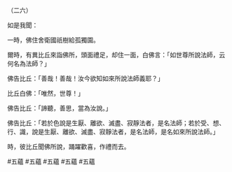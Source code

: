 （二六）

如是我聞：

一時，佛住舍衛國祇樹給孤獨園。

爾時，有異比丘來詣佛所，頭面禮足，却住一面，白佛言：「如世尊所說法師，云何名為法師？」

佛告比丘：「善哉！善哉！汝今欲知如來所說法師義耶？」

比丘白佛：「唯然，世尊！」

佛告比丘：「諦聽，善思，當為汝說。」

佛告比丘：「若於色說是生厭、離欲、滅盡、寂靜法者，是名法師；若於受、想、行、識，說是生厭、離欲、滅盡、寂靜法者，是名法師，是名如來所說法師。」

時，彼比丘聞佛所說，踊躍歡喜，作禮而去。



#五蘊
#五蘊
#五蘊
#五蘊
#五蘊

